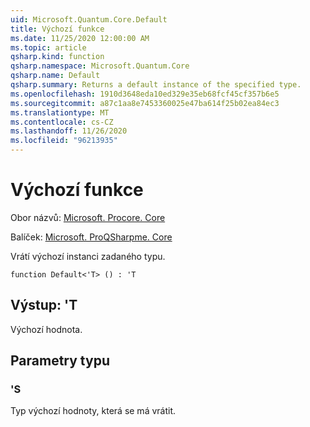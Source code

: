 ```yaml
---
uid: Microsoft.Quantum.Core.Default
title: Výchozí funkce
ms.date: 11/25/2020 12:00:00 AM
ms.topic: article
qsharp.kind: function
qsharp.namespace: Microsoft.Quantum.Core
qsharp.name: Default
qsharp.summary: Returns a default instance of the specified type.
ms.openlocfilehash: 1910d3648eda10ed329e35eb68fcf45cf357b6e5
ms.sourcegitcommit: a87c1aa8e7453360025e47ba614f25b02ea84ec3
ms.translationtype: MT
ms.contentlocale: cs-CZ
ms.lasthandoff: 11/26/2020
ms.locfileid: "96213935"
---
```

# <a name="default-function"></a>Výchozí funkce

Obor názvů: [Microsoft. Procore. Core](xref:Microsoft.Quantum.Core)

Balíček: [Microsoft. ProQSharpme. Core](https://nuget.org/packages/Microsoft.Quantum.QSharp.Core)


Vrátí výchozí instanci zadaného typu.

```qsharp
function Default<'T> () : 'T
```


## <a name="output--t"></a>Výstup: 'T

Výchozí hodnota.

## <a name="type-parameters"></a>Parametry typu

### <a name="t"></a>'S

Typ výchozí hodnoty, která se má vrátit.